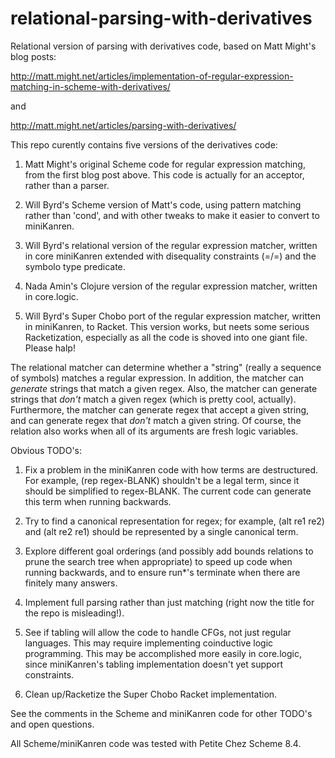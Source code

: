relational-parsing-with-derivatives
===================================

Relational version of parsing with derivatives code, based on Matt Might's blog posts:

http://matt.might.net/articles/implementation-of-regular-expression-matching-in-scheme-with-derivatives/

and

http://matt.might.net/articles/parsing-with-derivatives/

This repo curently contains five versions of the derivatives code:

1. Matt Might's original Scheme code for regular expression matching, from the first blog post above.  This code is actually for an acceptor, rather than a parser.

2. Will Byrd's Scheme version of Matt's code, using pattern matching rather than 'cond', and with other tweaks to make it easier to convert to miniKanren.

3. Will Byrd's relational version of the regular expression matcher, written in core miniKanren extended with disequality constraints (=/=) and the symbolo type predicate.

4. Nada Amin's Clojure version of the regular expression matcher, written in core.logic.

5. Will Byrd's Super Chobo port of the regular expression matcher, written in miniKanren, to Racket.  This version works, but neets some serious Racketization, especially as all the code is shoved into one giant file.  Please halp!

The relational matcher can determine whether a "string" (really a sequence of symbols) matches a regular expression.  In addition, the matcher can *generate* strings that match a given regex.  Also, the matcher can generate strings that *don't* match a given regex (which is pretty cool, actually).  Furthermore, the matcher can generate regex that accept a given string, and can generate regex that *don't* match a given string.  Of course, the relation also works when all of its arguments are fresh logic variables.

Obvious TODO's:

1. Fix a problem in the miniKanren code with how terms are destructured.  For example, (rep regex-BLANK) shouldn't be a legal term, since it should be simplified to regex-BLANK.  The current code can generate this term when running backwards.

2. Try to find a canonical representation for regex; for example, (alt re1 re2) and (alt re2 re1) should be represented by a single canonical term.

3. Explore different goal orderings (and possibly add bounds relations to prune the search tree when appropriate) to speed up code when running backwards, and to ensure run*'s terminate when there are finitely many answers.

4. Implement full parsing rather than just matching (right now the title for the repo is misleading!).

5. See if tabling will allow the code to handle CFGs, not just regular languages.  This may require implementing coinductive logic programming.  This may be accomplished more easily in core.logic, since miniKanren's tabling implementation doesn't yet support constraints.

6. Clean up/Racketize the Super Chobo Racket implementation.

See the comments in the Scheme and miniKanren code for other TODO's and open questions.

All Scheme/miniKanren code was tested with Petite Chez Scheme 8.4.